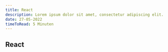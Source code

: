```yaml
---
title: React
description: Lorem ipsum dolor sit amet, consectetur adipiscing elit.
date: 27-05-2022
timeToRead: 5 Minuten
---
```


## React
